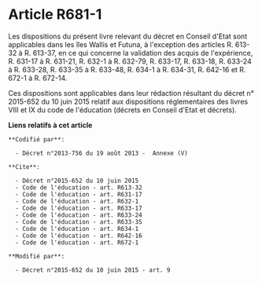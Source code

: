 # Article R681-1

Les dispositions du présent livre relevant du décret en Conseil d'Etat sont applicables dans les îles Wallis et Futuna, à
l'exception des articles R. 613-32 à R. 613-37, en ce qui concerne la validation des acquis de l'expérience, R. 631-17 à R.
631-21, R. 632-1 à R. 632-79, R. 633-17, R. 633-18, R. 633-24 à R. 633-28, R. 633-35 à R. 633-48, R. 634-1 à R. 634-31, R.
642-16 et R. 672-1 à R. 672-14. 

Ces dispositions sont applicables dans leur rédaction résultant du décret n° 2015-652 du 10 juin 2015 relatif aux
dispositions réglementaires des livres VIII et IX du code de l'éducation (décrets en Conseil d'Etat et décrets).

**Liens relatifs à cet article**

	**Codifié par**:

	  - Décret n°2013-756 du 19 août 2013 -  Annexe (V)

	**Cite**:

	  - Décret n°2015-652 du 10 juin 2015
	  - Code de l'éducation - art. R613-32
	  - Code de l'éducation - art. R631-17
	  - Code de l'éducation - art. R632-1
	  - Code de l'éducation - art. R633-17
	  - Code de l'éducation - art. R633-24
	  - Code de l'éducation - art. R633-35
	  - Code de l'éducation - art. R634-1
	  - Code de l'éducation - art. R642-16
	  - Code de l'éducation - art. R672-1

	**Modifié par**:

	  - Décret n°2015-652 du 10 juin 2015 - art. 9
